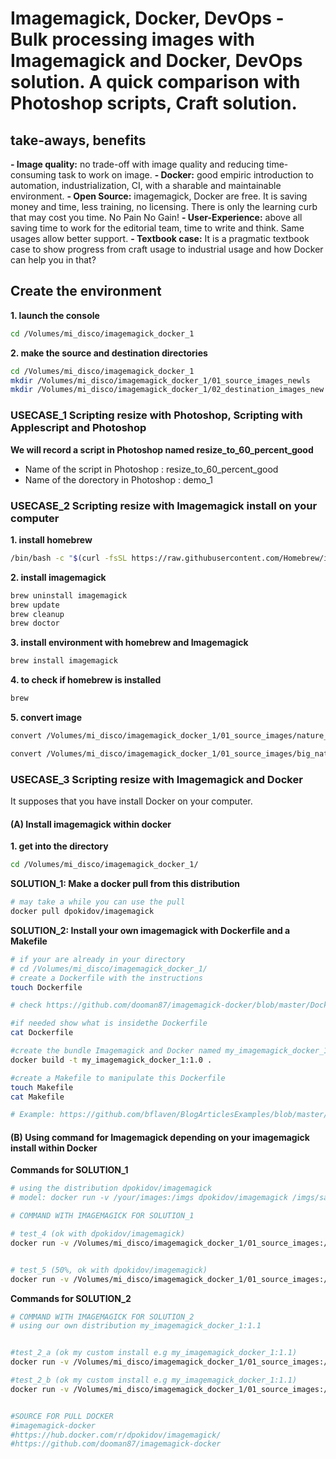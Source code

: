 
# Imagemagick, Docker, DevOps - Bulk processing images with Imagemagick and Docker, DevOps solution. A quick comparison with Photoshop scripts, Craft solution.


## take-aways, benefits
**- Image quality:** no trade-off with image quality and reducing time-consuming task to work on image.
**- Docker:** good empiric introduction to automation, industrialization, CI, with a sharable and maintainable environment.
**- Open Source:** imagemagick, Docker are free. It is saving money and time, less training, no licensing. There is only the learning curb that may cost you time. No Pain No Gain!
**- User-Experience:** above all saving time to work for the editorial team, time to write and think. Same usages allow better support.
**- Textbook case:** It is a pragmatic textbook case to show progress from craft usage to industrial usage and how Docker can help you in that?



## Create the environment
**1. launch the console**

```bash
cd /Volumes/mi_disco/imagemagick_docker_1
```

**2. make the source and destination directories**
```bash
cd /Volumes/mi_disco/imagemagick_docker_1
mkdir /Volumes/mi_disco/imagemagick_docker_1/01_source_images_newls
mkdir /Volumes/mi_disco/imagemagick_docker_1/02_destination_images_new
```

### USECASE_1  Scripting resize with Photoshop, Scripting with Applescript and Photoshop

**We will record a script in Photoshop named resize_to_60_percent_good**
- Name of the script in Photoshop : resize_to_60_percent_good
- Name of the dorectory in Photoshop : demo_1


### USECASE_2 Scripting resize with Imagemagick install on your computer

**1. install homebrew**
```bash
/bin/bash -c "$(curl -fsSL https://raw.githubusercontent.com/Homebrew/install/master/install.sh)"
```

**2. install imagemagick**
```bash
brew uninstall imagemagick
brew update
brew cleanup
brew doctor
```

**3. install environment with homebrew and Imagemagick**
```bash
brew install imagemagick
```

**4. to check if homebrew is installed**
```bash
brew
```

**5. convert image**
```bash
convert /Volumes/mi_disco/imagemagick_docker_1/01_source_images/nature_2_1280x720.jpg -quality 100 -resize 20% -interlace plane /Volumes/mi_disco/imagemagick_docker_1/02_destination_images/20_percent_nature_2_1280x720.jpg
```

```bash
convert /Volumes/mi_disco/imagemagick_docker_1/01_source_images/big_nature_3_1920x1080_257528.jpg -quality 100 -resize 20% -interlace plane /Volumes/mi_disco/imagemagick_docker_1/02_destination_images/20_percent_big_nature_3_1920x1080_257528.jpg
```


### USECASE_3 Scripting resize with Imagemagick and Docker
It supposes that you have install Docker on your computer.

#### (A) Install imagemagick within docker

**1. get into the directory**
```bash
cd /Volumes/mi_disco/imagemagick_docker_1/
```

**SOLUTION_1: Make a docker pull from this distribution**

```bash
# may take a while you can use the pull
docker pull dpokidov/imagemagick
```

**SOLUTION_2: Install your own imagemagick with Dockerfile and a Makefile**

```bash
# if your are already in your directory
# cd /Volumes/mi_disco/imagemagick_docker_1/
# create a Dockerfile with the instructions
touch Dockerfile

# check https://github.com/dooman87/imagemagick-docker/blob/master/Dockerfile and cut and paste the content of the dockerfile.

#if needed show what is insidethe Dockerfile
cat Dockerfile

#create the bundle Imagemagick and Docker named my_imagemagick_docker_1
docker build -t my_imagemagick_docker_1:1.0 .

#create a Makefile to manipulate this Dockerfile
touch Makefile
cat Makefile

# Example: https://github.com/bflaven/BlogArticlesExamples/blob/master/using_pandoc/Makefile
```
#### (B) Using command for Imagemagick depending on your imagemagick install within Docker

**Commands for SOLUTION_1**
```bash
# using the distribution dpokidov/imagemagick
# model: docker run -v /your/images:/imgs dpokidov/imagemagick /imgs/sample.png -resize 100x100 /imgs/resized-sample.png

# COMMAND WITH IMAGEMAGICK FOR SOLUTION_1

# test_4 (ok with dpokidov/imagemagick)
docker run -v /Volumes/mi_disco/imagemagick_docker_1/01_source_images:/source -v /Volumes/mi_disco/imagemagick_docker_1/02_destination_images:/destination dpokidov/imagemagick /source/big_nature_3_1920x1080_257528.jpg -resize 400x /destination/resize_400_big_nature_3_1920x1080_257528.jpg


# test_5 (50%, ok with dpokidov/imagemagick)
docker run -v /Volumes/mi_disco/imagemagick_docker_1/01_source_images:/source -v /Volumes/mi_disco/imagemagick_docker_1/02_destination_images:/destination dpokidov/imagemagick /source/big_nature_2_1920x1080_257635.jpg -quality 100 -resize 50% -interlace plane /destination/resize_50_big_nature_2_1920x1080_257635.jpg

```
**Commands for SOLUTION_2**

```bash
# COMMAND WITH IMAGEMAGICK FOR SOLUTION_2
# using our own distribution my_imagemagick_docker_1:1.1


#test_2_a (ok my custom install e.g my_imagemagick_docker_1:1.1)
docker run -v /Volumes/mi_disco/imagemagick_docker_1/01_source_images:/source -v /Volumes/mi_disco/imagemagick_docker_1/02_destination_images:/destination my_imagemagick_docker_1:1.1 /source/big_nature_2_1920x1080_257635.jpg -quality 100 -resize 50% -interlace plane /destination/resize_50_big_nature_2_1920x1080_257635.jpg

#test_2_b (ok my custom install e.g my_imagemagick_docker_1:1.1)
docker run -v /Volumes/mi_disco/imagemagick_docker_1/01_source_images:/source -v /Volumes/mi_disco/imagemagick_docker_1/02_destination_images:/destination my_imagemagick_docker_1:1.1 /source/600px_vincent_van_gogh_self_portrait_google_art_project.jpg -resize 100x100 -quality 100 -interlace plane /destination/600px_vincent_van_gogh_self_portrait_google_art_project.jpg


#SOURCE FOR PULL DOCKER
#imagemagick-docker
#https://hub.docker.com/r/dpokidov/imagemagick/
#https://github.com/dooman87/imagemagick-docker
```

